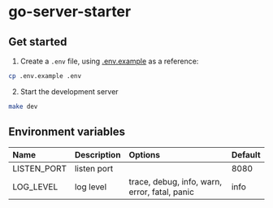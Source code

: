 # go-server-starter

## Get started

1. Create a `.env` file, using [.env.example](./.env.example) as a reference:

```sh
cp .env.example .env
```

2. Start the development server

```sh
make dev
```

## Environment variables

| **Name**    | **Description** | **Options**                                   | **Default** |
| :---------- | :-------------- | :-------------------------------------------- | :---------- |
| LISTEN_PORT | listen port     |                                               | 8080        |
| LOG_LEVEL   | log level       | trace, debug, info, warn, error, fatal, panic | info        |
